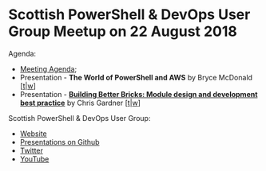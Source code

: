 # Scottish PowerShell & DevOps User Group Meetup on 22 August 2018

Agenda:

* [Meeting Agenda](https://github.com/psdevopsug/usergroup/blob/master/2018/08-August/MeetingAgenda.pptx);
* Presentation - **The World of PowerShell and AWS** by Bryce McDonald [[t](https://twitter.com/_brycemcdonald)|[w](http://www.brycematthew.net/)]
* Presentation - [**Building Better Bricks: Module design and development best practice**](https://github.com/ChrisLGardner/presentations/tree/master/building-the-bricks) by Chris Gardner [[t](https://twitter.com/HalbaradKenafin)|[w](https://chrislgardner.github.io/)]

Scottish PowerShell & DevOps User Group:

* [Website](https://psdevopsug.scot)
* [Presentations on Github](https://git.psdevopsug.scot)
* [Twitter](https://twitter.com/scotpsug)
* [YouTube](https://video.psdevopsug.scot)
